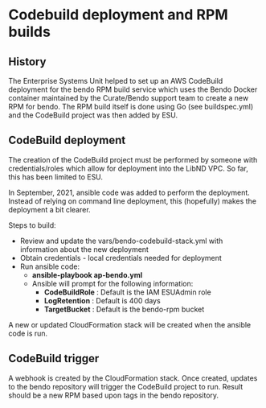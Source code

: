 # Codebuild deployment and RPM builds

## History

The Enterprise Systems Unit helped to set up an AWS CodeBuild deployment for the bendo RPM build service which uses the Bendo Docker container maintained by the Curate/Bendo support team to create a new RPM for bendo. The RPM build itself is done using Go (see buildspec.yml) and the CodeBuild project was then added by ESU. 

## CodeBuild deployment

The creation of the CodeBuild project must be performed by someone with credentials/roles which allow for deployment into the LibND VPC. So far, this has been limited to ESU. 

In September, 2021, ansible code was added to perform the deployment. Instead of relying on command line deployment, this (hopefully) makes the deployment a bit clearer.  

Steps to build:
 + Review and update the vars/bendo-codebuild-stack.yml with information about the new deployment
 + Obtain credentials - local credentials needed for deployment
 + Run ansible code:
   +   __ansible-playbook ap-bendo.yml__
   + Ansible will prompt for the following information:
      +  __CodeBuildRole__ : Default is the IAM ESUAdmin role
      +  __LogRetention__  : Default is 400 days
      +  __TargetBucket__  : Default is the bendo-rpm bucket

A new or updated CloudFormation stack will be created when the ansible code is run.

## CodeBuild trigger

A webhook is created by the CloudFormation stack. Once created, updates to the bendo repository will trigger the CodeBuild project to run. Result should be a new RPM based upon tags in the bendo repository.
